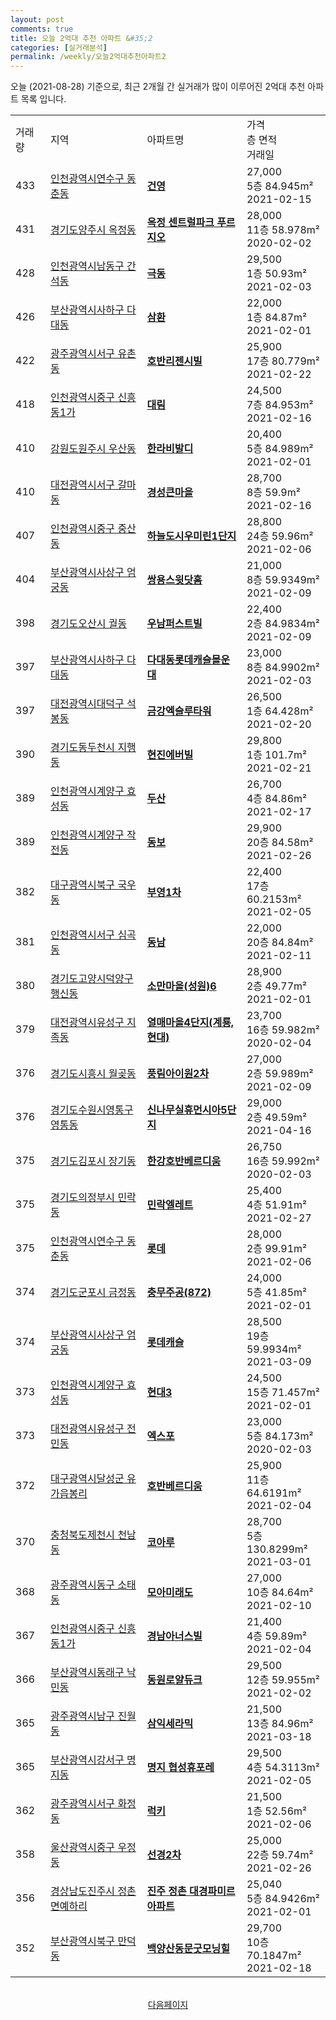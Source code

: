 ```yaml
---
layout: post
comments: true
title: 오늘 2억대 추천 아파트 &#35;2
categories: [실거래분석]
permalink: /weekly/오늘2억대추천아파트2
---
```


오늘 (2021-08-28) 기준으로, 최근 2개월 간 실거래가 많이 이루어진 2억대 추천 아파트 목록 입니다.

<table class="sortable">
  <tr>
    <td>거래량</td>
    <td>지역</td>
    <td>아파트명</td>
    <td>가격<br>층 면적<br>거래일</td>
  </tr>

  <tr class="item">
    <td>433</td>
    <td><a href="/apt/인천광역시연수구동춘동">인천광역시연수구 동춘동</a></td>
    <td style="font-weight: bold;"><a href="https://search.naver.com/search.naver?query=동춘동 건영">건영</a></td>
    <td>27,000<br>5층  84.945m²<br>2021-02-15</td>
  </tr>

  <tr class="item">
    <td>431</td>
    <td><a href="/apt/경기도양주시옥정동">경기도양주시 옥정동</a></td>
    <td style="font-weight: bold;"><a href="https://search.naver.com/search.naver?query=옥정동 옥정 센트럴파크 푸르지오">옥정 센트럴파크 푸르지오</a></td>
    <td>28,000<br>11층  58.978m²<br>2020-02-02</td>
  </tr>

  <tr class="item">
    <td>428</td>
    <td><a href="/apt/인천광역시남동구간석동">인천광역시남동구 간석동</a></td>
    <td style="font-weight: bold;"><a href="https://search.naver.com/search.naver?query=간석동 극동">극동</a></td>
    <td>29,500<br>1층  50.93m²<br>2021-02-03</td>
  </tr>

  <tr class="item">
    <td>426</td>
    <td><a href="/apt/부산광역시사하구다대동">부산광역시사하구 다대동</a></td>
    <td style="font-weight: bold;"><a href="https://search.naver.com/search.naver?query=다대동 삼환">삼환</a></td>
    <td>22,000<br>1층  84.87m²<br>2021-02-01</td>
  </tr>

  <tr class="item">
    <td>422</td>
    <td><a href="/apt/광주광역시서구유촌동">광주광역시서구 유촌동</a></td>
    <td style="font-weight: bold;"><a href="https://search.naver.com/search.naver?query=유촌동 호반리젠시빌">호반리젠시빌</a></td>
    <td>25,900<br>17층  80.779m²<br>2021-02-22</td>
  </tr>

  <tr class="item">
    <td>418</td>
    <td><a href="/apt/인천광역시중구신흥동1가">인천광역시중구 신흥동1가</a></td>
    <td style="font-weight: bold;"><a href="https://search.naver.com/search.naver?query=신흥동1가 대림">대림</a></td>
    <td>24,500<br>7층  84.953m²<br>2021-02-16</td>
  </tr>

  <tr class="item">
    <td>410</td>
    <td><a href="/apt/강원도원주시우산동">강원도원주시 우산동</a></td>
    <td style="font-weight: bold;"><a href="https://search.naver.com/search.naver?query=우산동 한라비발디">한라비발디</a></td>
    <td>20,400<br>5층  84.989m²<br>2021-02-01</td>
  </tr>

  <tr class="item">
    <td>410</td>
    <td><a href="/apt/대전광역시서구갈마동">대전광역시서구 갈마동</a></td>
    <td style="font-weight: bold;"><a href="https://search.naver.com/search.naver?query=갈마동 경성큰마을">경성큰마을</a></td>
    <td>28,700<br>8층  59.9m²<br>2021-02-16</td>
  </tr>

  <tr class="item">
    <td>407</td>
    <td><a href="/apt/인천광역시중구중산동">인천광역시중구 중산동</a></td>
    <td style="font-weight: bold;"><a href="https://search.naver.com/search.naver?query=중산동 하늘도시우미린1단지">하늘도시우미린1단지</a></td>
    <td>28,800<br>24층  59.96m²<br>2021-02-06</td>
  </tr>

  <tr class="item">
    <td>404</td>
    <td><a href="/apt/부산광역시사상구엄궁동">부산광역시사상구 엄궁동</a></td>
    <td style="font-weight: bold;"><a href="https://search.naver.com/search.naver?query=엄궁동 쌍용스윗닷홈">쌍용스윗닷홈</a></td>
    <td>21,000<br>8층  59.9349m²<br>2021-02-09</td>
  </tr>

  <tr class="item">
    <td>398</td>
    <td><a href="/apt/경기도오산시궐동">경기도오산시 궐동</a></td>
    <td style="font-weight: bold;"><a href="https://search.naver.com/search.naver?query=궐동 우남퍼스트빌">우남퍼스트빌</a></td>
    <td>22,400<br>2층  84.9834m²<br>2021-02-09</td>
  </tr>

  <tr class="item">
    <td>397</td>
    <td><a href="/apt/부산광역시사하구다대동">부산광역시사하구 다대동</a></td>
    <td style="font-weight: bold;"><a href="https://search.naver.com/search.naver?query=다대동 다대동롯데캐슬몰운대">다대동롯데캐슬몰운대</a></td>
    <td>23,000<br>8층  84.9902m²<br>2021-02-03</td>
  </tr>

  <tr class="item">
    <td>397</td>
    <td><a href="/apt/대전광역시대덕구석봉동">대전광역시대덕구 석봉동</a></td>
    <td style="font-weight: bold;"><a href="https://search.naver.com/search.naver?query=석봉동 금강엑슬루타워">금강엑슬루타워</a></td>
    <td>26,500<br>1층  64.428m²<br>2021-02-20</td>
  </tr>

  <tr class="item">
    <td>390</td>
    <td><a href="/apt/경기도동두천시지행동">경기도동두천시 지행동</a></td>
    <td style="font-weight: bold;"><a href="https://search.naver.com/search.naver?query=지행동 현진에버빌">현진에버빌</a></td>
    <td>29,800<br>1층  101.7m²<br>2021-02-21</td>
  </tr>

  <tr class="item">
    <td>389</td>
    <td><a href="/apt/인천광역시계양구효성동">인천광역시계양구 효성동</a></td>
    <td style="font-weight: bold;"><a href="https://search.naver.com/search.naver?query=효성동 두산">두산</a></td>
    <td>26,700<br>4층  84.86m²<br>2021-02-17</td>
  </tr>

  <tr class="item">
    <td>389</td>
    <td><a href="/apt/인천광역시계양구작전동">인천광역시계양구 작전동</a></td>
    <td style="font-weight: bold;"><a href="https://search.naver.com/search.naver?query=작전동 동보">동보</a></td>
    <td>29,900<br>20층  84.58m²<br>2021-02-26</td>
  </tr>

  <tr class="item">
    <td>382</td>
    <td><a href="/apt/대구광역시북구국우동">대구광역시북구 국우동</a></td>
    <td style="font-weight: bold;"><a href="https://search.naver.com/search.naver?query=국우동 부영1차">부영1차</a></td>
    <td>22,400<br>17층  60.2153m²<br>2021-02-05</td>
  </tr>

  <tr class="item">
    <td>381</td>
    <td><a href="/apt/인천광역시서구심곡동">인천광역시서구 심곡동</a></td>
    <td style="font-weight: bold;"><a href="https://search.naver.com/search.naver?query=심곡동 동남">동남</a></td>
    <td>22,000<br>20층  84.84m²<br>2021-02-11</td>
  </tr>

  <tr class="item">
    <td>380</td>
    <td><a href="/apt/경기도고양시덕양구행신동">경기도고양시덕양구 행신동</a></td>
    <td style="font-weight: bold;"><a href="https://search.naver.com/search.naver?query=행신동 소만마을(성원)6">소만마을(성원)6</a></td>
    <td>28,900<br>2층  49.77m²<br>2021-02-01</td>
  </tr>

  <tr class="item">
    <td>379</td>
    <td><a href="/apt/대전광역시유성구지족동">대전광역시유성구 지족동</a></td>
    <td style="font-weight: bold;"><a href="https://search.naver.com/search.naver?query=지족동 열매마을4단지(계룡,현대)">열매마을4단지(계룡,현대)</a></td>
    <td>23,700<br>16층  59.982m²<br>2020-02-04</td>
  </tr>

  <tr class="item">
    <td>376</td>
    <td><a href="/apt/경기도시흥시월곶동">경기도시흥시 월곶동</a></td>
    <td style="font-weight: bold;"><a href="https://search.naver.com/search.naver?query=월곶동 풍림아이원2차">풍림아이원2차</a></td>
    <td>27,000<br>2층  59.989m²<br>2021-02-09</td>
  </tr>

  <tr class="item">
    <td>376</td>
    <td><a href="/apt/경기도수원시영통구영통동">경기도수원시영통구 영통동</a></td>
    <td style="font-weight: bold;"><a href="https://search.naver.com/search.naver?query=영통동 신나무실휴먼시아5단지">신나무실휴먼시아5단지</a></td>
    <td>29,000<br>2층  49.59m²<br>2021-04-16</td>
  </tr>

  <tr class="item">
    <td>375</td>
    <td><a href="/apt/경기도김포시장기동">경기도김포시 장기동</a></td>
    <td style="font-weight: bold;"><a href="https://search.naver.com/search.naver?query=장기동 한강호반베르디움">한강호반베르디움</a></td>
    <td>26,750<br>16층  59.992m²<br>2020-02-03</td>
  </tr>

  <tr class="item">
    <td>375</td>
    <td><a href="/apt/경기도의정부시민락동">경기도의정부시 민락동</a></td>
    <td style="font-weight: bold;"><a href="https://search.naver.com/search.naver?query=민락동 민락엘레트">민락엘레트</a></td>
    <td>25,400<br>4층  51.91m²<br>2021-02-27</td>
  </tr>

  <tr class="item">
    <td>375</td>
    <td><a href="/apt/인천광역시연수구동춘동">인천광역시연수구 동춘동</a></td>
    <td style="font-weight: bold;"><a href="https://search.naver.com/search.naver?query=동춘동 롯데">롯데</a></td>
    <td>28,000<br>2층  99.91m²<br>2021-02-06</td>
  </tr>

  <tr class="item">
    <td>374</td>
    <td><a href="/apt/경기도군포시금정동">경기도군포시 금정동</a></td>
    <td style="font-weight: bold;"><a href="https://search.naver.com/search.naver?query=금정동 충무주공(872)">충무주공(872)</a></td>
    <td>24,000<br>5층  41.85m²<br>2021-02-01</td>
  </tr>

  <tr class="item">
    <td>374</td>
    <td><a href="/apt/부산광역시사상구엄궁동">부산광역시사상구 엄궁동</a></td>
    <td style="font-weight: bold;"><a href="https://search.naver.com/search.naver?query=엄궁동 롯데캐슬">롯데캐슬</a></td>
    <td>28,500<br>19층  59.9934m²<br>2021-03-09</td>
  </tr>

  <tr class="item">
    <td>373</td>
    <td><a href="/apt/인천광역시계양구효성동">인천광역시계양구 효성동</a></td>
    <td style="font-weight: bold;"><a href="https://search.naver.com/search.naver?query=효성동 현대3">현대3</a></td>
    <td>24,500<br>15층  71.457m²<br>2021-02-01</td>
  </tr>

  <tr class="item">
    <td>373</td>
    <td><a href="/apt/대전광역시유성구전민동">대전광역시유성구 전민동</a></td>
    <td style="font-weight: bold;"><a href="https://search.naver.com/search.naver?query=전민동 엑스포">엑스포</a></td>
    <td>23,000<br>5층  84.173m²<br>2020-02-03</td>
  </tr>

  <tr class="item">
    <td>372</td>
    <td><a href="/apt/대구광역시달성군유가읍봉리">대구광역시달성군 유가읍봉리</a></td>
    <td style="font-weight: bold;"><a href="https://search.naver.com/search.naver?query=유가읍봉리 호반베르디움">호반베르디움</a></td>
    <td>25,900<br>11층  64.6191m²<br>2021-02-04</td>
  </tr>

  <tr class="item">
    <td>370</td>
    <td><a href="/apt/충청북도제천시천남동">충청북도제천시 천남동</a></td>
    <td style="font-weight: bold;"><a href="https://search.naver.com/search.naver?query=천남동 코아루">코아루</a></td>
    <td>28,700<br>5층  130.8299m²<br>2021-03-01</td>
  </tr>

  <tr class="item">
    <td>368</td>
    <td><a href="/apt/광주광역시동구소태동">광주광역시동구 소태동</a></td>
    <td style="font-weight: bold;"><a href="https://search.naver.com/search.naver?query=소태동 모아미래도">모아미래도</a></td>
    <td>27,000<br>10층  84.64m²<br>2021-02-10</td>
  </tr>

  <tr class="item">
    <td>367</td>
    <td><a href="/apt/인천광역시중구신흥동1가">인천광역시중구 신흥동1가</a></td>
    <td style="font-weight: bold;"><a href="https://search.naver.com/search.naver?query=신흥동1가 경남아너스빌">경남아너스빌</a></td>
    <td>21,400<br>4층  59.89m²<br>2021-02-04</td>
  </tr>

  <tr class="item">
    <td>366</td>
    <td><a href="/apt/부산광역시동래구낙민동">부산광역시동래구 낙민동</a></td>
    <td style="font-weight: bold;"><a href="https://search.naver.com/search.naver?query=낙민동 동원로얄듀크">동원로얄듀크</a></td>
    <td>29,500<br>12층  59.955m²<br>2021-02-02</td>
  </tr>

  <tr class="item">
    <td>365</td>
    <td><a href="/apt/광주광역시남구진월동">광주광역시남구 진월동</a></td>
    <td style="font-weight: bold;"><a href="https://search.naver.com/search.naver?query=진월동 삼익세라믹">삼익세라믹</a></td>
    <td>21,500<br>13층  84.96m²<br>2021-03-18</td>
  </tr>

  <tr class="item">
    <td>365</td>
    <td><a href="/apt/부산광역시강서구명지동">부산광역시강서구 명지동</a></td>
    <td style="font-weight: bold;"><a href="https://search.naver.com/search.naver?query=명지동 명지 협성휴포레">명지 협성휴포레</a></td>
    <td>29,500<br>4층  54.3113m²<br>2021-02-05</td>
  </tr>

  <tr class="item">
    <td>362</td>
    <td><a href="/apt/광주광역시서구화정동">광주광역시서구 화정동</a></td>
    <td style="font-weight: bold;"><a href="https://search.naver.com/search.naver?query=화정동 럭키">럭키</a></td>
    <td>21,500<br>1층  52.56m²<br>2021-02-06</td>
  </tr>

  <tr class="item">
    <td>358</td>
    <td><a href="/apt/울산광역시중구우정동">울산광역시중구 우정동</a></td>
    <td style="font-weight: bold;"><a href="https://search.naver.com/search.naver?query=우정동 선경2차">선경2차</a></td>
    <td>25,000<br>22층  59.74m²<br>2021-02-26</td>
  </tr>

  <tr class="item">
    <td>356</td>
    <td><a href="/apt/경상남도진주시정촌면예하리">경상남도진주시 정촌면예하리</a></td>
    <td style="font-weight: bold;"><a href="https://search.naver.com/search.naver?query=정촌면예하리 진주 정촌 대경파미르 아파트">진주 정촌 대경파미르 아파트</a></td>
    <td>25,040<br>5층  84.9426m²<br>2021-02-01</td>
  </tr>

  <tr class="item">
    <td>352</td>
    <td><a href="/apt/부산광역시북구만덕동">부산광역시북구 만덕동</a></td>
    <td style="font-weight: bold;"><a href="https://search.naver.com/search.naver?query=만덕동 백양산동문굿모닝힐">백양산동문굿모닝힐</a></td>
    <td>29,700<br>10층  70.1847m²<br>2021-02-18</td>
  </tr>

  <tr>
      <script async src="https://pagead2.googlesyndication.com/pagead/js/adsbygoogle.js?client=ca-pub-3485438051770037"
          crossorigin="anonymous"></script>
      <ins class="adsbygoogle"
          style="display:block"
          data-ad-format="fluid"
          data-ad-layout-key="-fb+5w+4e-db+86"
          data-ad-client="ca-pub-3485438051770037"
          data-ad-slot="1827090281"></ins>
      <script>
          (adsbygoogle = window.adsbygoogle || []).push({});
      </script>
  </tr>
    
</table>

<br>
<center><a href="/weekly/오늘2억대추천아파트3">다음페이지</a></center>
<br><br>
